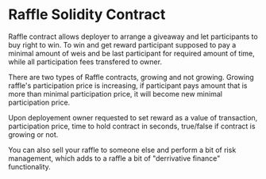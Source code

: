 # Raffle Solidity Contract

Raffle contract allows deployer to arrange a giveaway and let participants to buy right to win.
To win and get reward participant supposed to pay a minimal amount of weis and be last participant for required amount of time, 
while all participation fees transfered to owner.

There are two types of Raffle contracts, growing and not growing. Growing raffle's participation price is increasing,
if participant pays amount that is more than minimal participation price, it will become new minimal participation price.

Upon deployement owner requested to set reward as a value of transaction, participation price, time to hold contract in seconds,
true/false if contract is growing or not.

You can also sell your raffle to someone else and perform a bit of risk management, which adds to a raffle a bit of
"derrivative finance" functionality.
